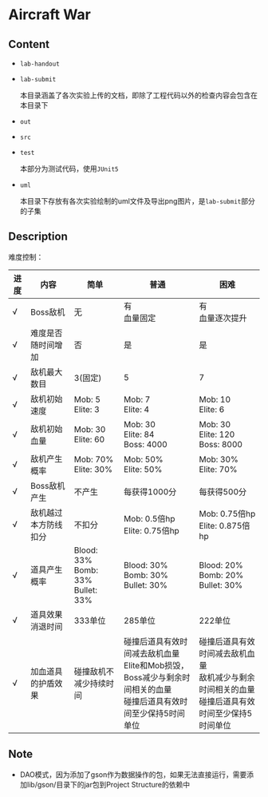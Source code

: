 # Aircraft War

## Content

- `lab-handout`

- `lab-submit`

  本目录涵盖了各次实验上传的文档，即除了工程代码以外的检查内容会包含在本目录下

- `out`

- `src`

- `test`

  本部分为测试代码，使用`JUnit5`

- `uml`

  本目录下存放有各次实验绘制的uml文件及导出png图片，是`lab-submit`部分的子集

## Description

难度控制：

| 进度 | 内容                 | 简单                                       | 普通                                                         | 困难                                                         |
| ---- | -------------------- | ------------------------------------------ | ------------------------------------------------------------ | ------------------------------------------------------------ |
| √    | Boss敌机             | 无                                         | 有<br />血量固定                                             | 有<br />血量逐次提升                                         |
| √    | 难度是否随时间增加   | 否                                         | 是                                                           | 是                                                           |
| √    | 敌机最大数目         | 3(固定)                                    | 5                                                            | 7                                                            |
| √    | 敌机初始速度         | Mob: 5<br />Elite: 3                       | Mob: 7<br />Elite: 4                                         | Mob: 10<br />Elite: 6                                        |
| √    | 敌机初始血量         | Mob: 30<br />Elite: 60                     | Mob: 30<br />Elite: 84<br />Boss: 4000                       | Mob: 30<br />Elite: 120<br />Boss: 8000                      |
| √    | 敌机产生概率         | Mob: 70%<br />Elite: 30%                   | Mob: 50%<br />Elite: 50%                                     | Mob: 30%<br />Elite: 70%                                     |
| √    | Boss敌机产生         | 不产生                                     | 每获得1000分                                                 | 每获得500分                                                  |
| √    | 敌机越过本方防线扣分 | 不扣分                                     | Mob: 0.5倍hp<br />Elite: 0.75倍hp                            | Mob: 0.75倍hp<br />Elite: 0.875倍hp                          |
| √    | 道具产生概率         | Blood: 33%<br />Bomb: 33%<br />Bullet: 33% | Blood: 30%<br />Bomb: 30%<br />Bullet: 30%                   | Blood: 20%<br />Bomb: 20%<br />Bullet: 30%                   |
| √    | 道具效果消退时间     | 333单位                                    | 285单位                                                      | 222单位                                                      |
| √    | 加血道具的护盾效果   | 碰撞敌机不减少持续时间                     | 碰撞后道具有效时间减去敌机血量<br />Elite和Mob损毁，Boss减少与剩余时间相关的血量<br />碰撞后道具有效时间至少保持5时间单位 | 碰撞后道具有效时间减去敌机血量<br />敌机减少与剩余时间相关的血量<br />碰撞后道具有效时间至少保持5时间单位 |

## Note

* DAO模式，因为添加了gson作为数据操作的包，如果无法直接运行，需要添加lib/gson/目录下的jar包到Project Structure的依赖中
